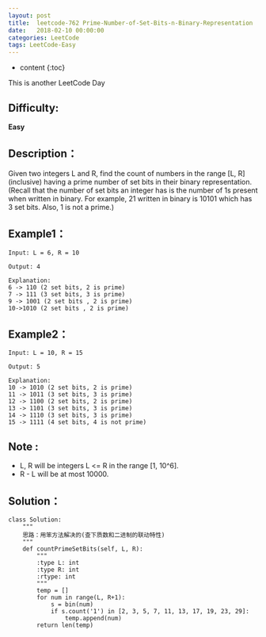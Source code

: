 ```yaml
---
layout: post
title:  leetcode-762 Prime-Number-of-Set-Bits-n-Binary-Representation
date:   2018-02-10 00:00:00
categories: LeetCode
tags: LeetCode-Easy
---
```


* content
{:toc}

This is another LeetCode Day

## Difficulty:

**Easy**

## Description：

Given two integers L and R, find the count of numbers in the range [L, R] 
(inclusive) having a prime number of set bits in their binary representation.
(Recall that the number of set bits an integer has is the number of 1s present 
when written in binary. For example, 21 written in binary is 10101 which has 3 set bits. 
Also, 1 is not a prime.) 

## Example1：

```
Input: L = 6, R = 10

Output: 4

Explanation:
6 -> 110 (2 set bits, 2 is prime)
7 -> 111 (3 set bits, 3 is prime)
9 -> 1001 (2 set bits , 2 is prime)
10->1010 (2 set bits , 2 is prime)
```

## Example2：

```
Input: L = 10, R = 15

Output: 5

Explanation:
10 -> 1010 (2 set bits, 2 is prime)
11 -> 1011 (3 set bits, 3 is prime)
12 -> 1100 (2 set bits, 2 is prime)
13 -> 1101 (3 set bits, 3 is prime)
14 -> 1110 (3 set bits, 3 is prime)
15 -> 1111 (4 set bits, 4 is not prime)
```

## Note :

- L, R will be integers L <= R in the range [1, 10^6].
- R - L will be at most 10000.

## Solution：

```
class Solution:
    """
    思路：用笨方法解决的(查下质数和二进制的联动特性)
    """
    def countPrimeSetBits(self, L, R):
        """
        :type L: int
        :type R: int
        :rtype: int
        """
        temp = []
        for num in range(L, R+1):
            s = bin(num)
            if s.count('1') in [2, 3, 5, 7, 11, 13, 17, 19, 23, 29]:
                temp.append(num)
        return len(temp)
```